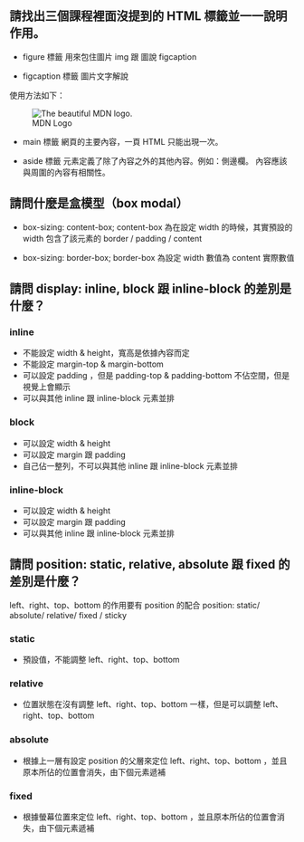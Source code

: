 ## 請找出三個課程裡面沒提到的 HTML 標籤並一一說明作用。
- figure 標籤
用來包住圖片 img 跟 圖說 figcaption

- figcaption 標籤
圖片文字解說

使用方法如下：

<figure>
  <img
  src="https://developer.mozilla.org/static/img/favicon144.png"
  alt="The beautiful MDN logo.">
  <figcaption>MDN Logo</figcaption>
</figure>

- main 標籤
網頁的主要內容，一頁 HTML 只能出現一次。

- aside 標籤
元素定義了除了內容之外的其他內容。例如：側邊欄。
內容應該與周圍的內容有相關性。


## 請問什麼是盒模型（box modal）
- box-sizing: content-box;
content-box 為在設定 width 的時候，其實預設的 width 包含了該元素的 border / padding / content

- box-sizing: border-box;
border-box 為設定 width 數值為 content 實際數值

## 請問 display: inline, block 跟 inline-block 的差別是什麼？

### inline 
- 不能設定 width & height，寬高是依據內容而定
- 不能設定 margin-top & margin-bottom
- 可以設定 padding ，但是 padding-top & padding-bottom 不佔空間，但是視覺上會顯示
- 可以與其他 inline 跟 inline-block 元素並排

### block 
- 可以設定 width & height
- 可以設定 margin 跟 padding
- 自己佔一整列，不可以與其他 inline 跟 inline-block 元素並排

### inline-block
- 可以設定 width & height
- 可以設定 margin 跟 padding
- 可以與其他 inline 跟 inline-block 元素並排


## 請問 position: static, relative, absolute 跟 fixed 的差別是什麼？
left、right、top、bottom 的作用要有 position 的配合
position: static/ absolute/ relative/ fixed / sticky

### static
- 預設值，不能調整 left、right、top、bottom

### relative
- 位置狀態在沒有調整 left、right、top、bottom 一樣，但是可以調整 left、right、top、bottom 

### absolute
- 根據上一層有設定 position 的父層來定位 left、right、top、bottom ，並且原本所佔的位置會消失，由下個元素遞補

### fixed
- 根據螢幕位置來定位 left、right、top、bottom ，並且原本所佔的位置會消失，由下個元素遞補